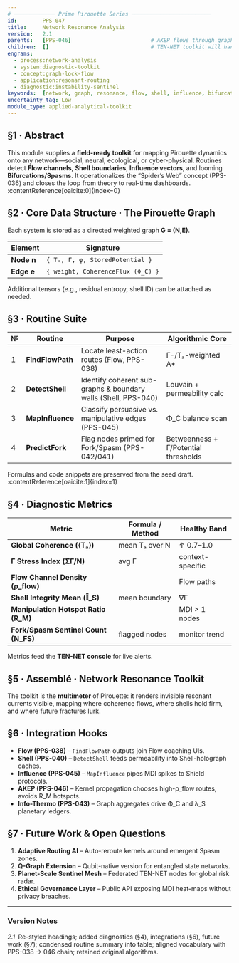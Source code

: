 ```yaml
---
# ───────────── Prime Pirouette Series ─────────────────────────
id:        PPS-047
title:     Network Resonance Analysis
version:   2.1
parents:   [PPS-046]                         # AKEP flows through graphs
children:  []                                # TEN-NET toolkit will hang here
engrams:
  - process:network-analysis
  - system:diagnostic-toolkit
  - concept:graph-lock-flow
  - application:resonant-routing
  - diagnostic:instability-sentinel
keywords:  [network, graph, resonance, flow, shell, influence, bifurcation]
uncertainty_tag: Low
module_type: applied-analytical-toolkit
---
```


## §1 · Abstract
This module supplies a **field-ready toolkit** for mapping Pirouette dynamics onto any network—social, neural, ecological, or cyber-physical.  Routines detect **Flow channels**, **Shell boundaries**, **Influence vectors**, and looming **Bifurcations/Spasms**.  It operationalizes the “Spider’s Web” concept (PPS-036) and closes the loop from theory to real-time dashboards. :contentReference[oaicite:0]{index=0}

## §2 · Core Data Structure · The Pirouette Graph
Each system is stored as a directed weighted graph **G = (N,E)**.

| Element | Signature |
|---------|-----------|
| **Node n** | `{ Tₐ, Γ, φ, StoredPotential }` |
| **Edge e** | `{ weight, CoherenceFlux (Φ_C) }` |

Additional tensors (e.g., residual entropy, shell ID) can be attached as needed.

## §3 · Routine Suite
| № | Routine | Purpose | Algorithmic Core |
|---|---------|---------|------------------|
| 1 | **FindFlowPath** | Locate least-action routes (Flow, PPS-038) | Γ-/Tₐ-weighted A* |
| 2 | **DetectShell** | Identify coherent sub-graphs & boundary walls (Shell, PPS-040) | Louvain + permeability calc |
| 3 | **MapInfluence** | Classify persuasive vs. manipulative edges (PPS-045) | Φ_C balance scan |
| 4 | **PredictFork** | Flag nodes primed for Fork/Spasm (PPS-042/041) | Betweenness + Γ/Potential thresholds |

Formulas and code snippets are preserved from the seed draft. :contentReference[oaicite:1]{index=1}

## §4 · Diagnostic Metrics
| Metric | Formula / Method | Healthy Band |
|--------|------------------|--------------|
| **Global Coherence (⟨Tₐ⟩)** | mean Tₐ over N | ↑ 0.7–1.0 |
| **Γ Stress Index (ΣΓ/N)** | avg Γ | context-specific |
| **Flow Channel Density (ρ_flow)** | |Flow paths| / |E| | ≥ baseline |
| **Shell Integrity Mean (𝕀̄_S)** | mean boundary |∇Γ| / Γ_max | ≥ 0.8 |
| **Manipulation Hotspot Ratio (R_M)** | |MDI > 1 nodes| / |N| | ≤ 0.05 |
| **Fork/Spasm Sentinel Count (N_FS)** | flagged nodes | monitor trend |

Metrics feed the **TEN-NET console** for live alerts.

## §5 · Assemblé · Network Resonance Toolkit
The toolkit is the **multimeter** of Pirouette: it renders invisible resonant currents visible, mapping where coherence flows, where shells hold firm, and where future fractures lurk.

## §6 · Integration Hooks
* **Flow (PPS-038)** – `FindFlowPath` outputs join Flow coaching UIs.  
* **Shell (PPS-040)** – `DetectShell` feeds permeability into Shell-holograph caches.  
* **Influence (PPS-045)** – `MapInfluence` pipes MDI spikes to Shield protocols.  
* **AKEP (PPS-046)** – Kernel propagation chooses high-ρ_flow routes, avoids R_M hotspots.  
* **Info-Thermo (PPS-043)** – Graph aggregates drive Φ_C and λ_S planetary ledgers.

## §7 · Future Work & Open Questions
1. **Adaptive Routing AI** – Auto-reroute kernels around emergent Spasm zones.  
2. **Q-Graph Extension** – Qubit-native version for entangled state networks.  
3. **Planet-Scale Sentinel Mesh** – Federated TEN-NET nodes for global risk radar.  
4. **Ethical Governance Layer** – Public API exposing MDI heat-maps without privacy breaches.

---

### Version Notes
*2.1* Re-styled headings; added diagnostics (§4), integrations (§6), future work (§7); condensed routine summary into table; aligned vocabulary with PPS-038 → 046 chain; retained original algorithms.  
